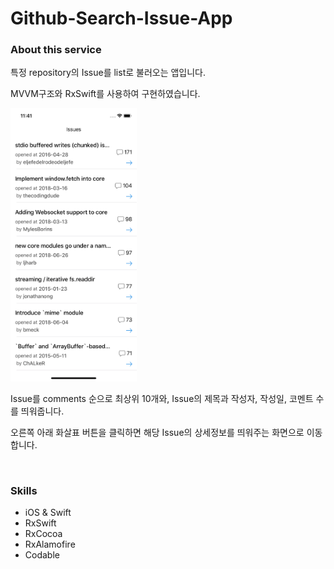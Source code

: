 # Github-Search-Issue-App

### About this service

특정 repository의 Issue를 list로 불러오는 앱입니다.

MVVM구조와 RxSwift를 사용하여 구현하였습니다.

<img width="40%" src="Image/Screenshot.png"/>

Issue를 comments 순으로 최상위 10개와, Issue의 제목과 작성자, 작성일, 코멘트 수를 띄워줍니다.

오른쪽 아래 화살표 버튼을 클릭하면 해당 Issue의 상세정보를 띄워주는 화면으로 이동합니다.

​        

### Skills

- iOS & Swift
- RxSwift
- RxCocoa
- RxAlamofire
- Codable

​      

